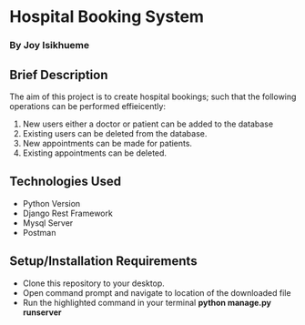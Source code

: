 # Hospital Booking System
### By Joy Isikhueme

## Brief Description
The aim of this project is to create hospital bookings; such that the following operations can be performed effieicently:
1. New users either a doctor or patient can be added to the database
2. Existing users can be deleted from the database.
3. New appointments can be made for patients.
4. Existing appointments can be deleted.

## Technologies Used
* Python Version
* Django Rest Framework
* Mysql Server
* Postman

## Setup/Installation Requirements
* Clone this repository to your desktop.
* Open command prompt and navigate to location of the downloaded file
* Run the highlighted command in your terminal **python manage.py runserver**
